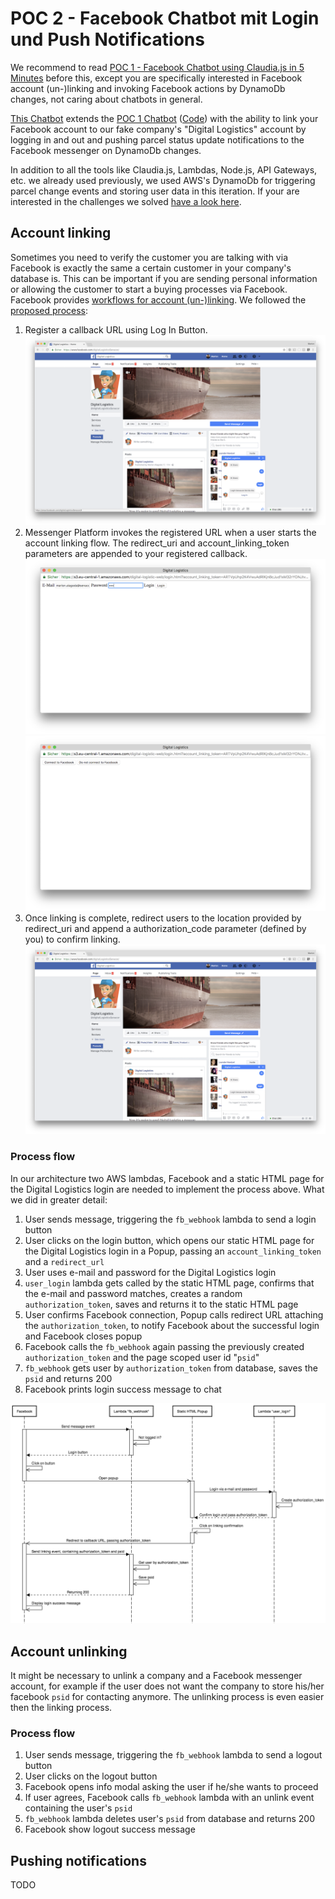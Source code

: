 # POC 2 - Facebook Chatbot mit Login und Push Notifications

We recommend to read [POC 1 - Facebook Chatbot using Claudia.js in 5 Minutes](./../facebook_chatbot_with_claudia_js_in_five_minutes) before this, except you are specifically interested in Facebook account (un-)linking and invoking Facebook actions by DynamoDb changes, not caring about chatbots in general.

[This Chatbot](./../digital_logistics_02) extends the [POC 1 Chatbot](./../facebook_chatbot_with_claudia_js_in_five_minutes) ([Code](./../digital_logistics_01)) with the ability to link your Facebook account to our fake company's "Digital Logistics" account by logging in and out and pushing parcel status update notifications to the Facebook messenger on DynamoDb changes.

In addition to all the tools like Claudia.js, Lambdas, Node.js, API Gateways, etc. we already used previously, we used AWS's DynamoDb for triggering parcel change events and storing user data in this iteration. If your are interested in the challenges we solved [have a look here](./../aws_infrastructure/aws_dynamodb.md).

## Account linking

Sometimes you need to verify the customer you are talking with via Facebook is exactly the same a certain customer in your company's database is. This can be important if you are sending personal information or allowing the customer to start a buying processes via Facebook.
Facebook provides [workflows for account (un-)linking](https://developers.facebook.com/docs/messenger-platform/identity/account-linking). We followed the [proposed process](https://developers.facebook.com/docs/messenger-platform/identity/account-linking#linking_process):

1. Register a callback URL using Log In Button.
![Login Button](./login_button.png)
2. Messenger Platform invokes the registered URL when a user starts the account linking flow. The redirect_uri and account_linking_token parameters are appended to your registered callback.
![Digital Logistics Login](./dl_login.png)
![Link Facebook and Company](./link.png)
3. Once linking is complete, redirect users to the location provided by redirect_uri and append a authorization_code parameter (defined by you) to confirm linking.
![Facebook linking notification](./logged_in.png)

### Process flow

In our architecture two AWS lambdas, Facebook and a static HTML page for the Digital Logistics login are needed to implement the process above. What we did in greater detail:

1. User sends message, triggering the `fb_webhook` lambda to send a login button
2. User clicks on the login button, which opens our static HTML page for the Digital Logistics login in a Popup, passing an `account_linking_token` and a `redirect_url`
3. User uses e-mail and password for the Digital Logistics login
4. `user_login` lambda gets called by the static HTML page, confirms that the e-mail and password matches, creates a random `authorization_token`, saves and returns it to the static HTML page
5. User confirms Facebook connection, Popup calls redirect URL attaching the `authorization_token`, to notify Facebook about the successful login and Facebook closes popup
6. Facebook calls the `fb_webhook` again passing the previously created `authorization_token` and the page scoped user id "`psid`"
7. `fb_webhook` gets user by `authorization_token` from database, saves the `psid` and returns 200
8. Facebook prints login success message to chat

![Facebook Link Sequence Diagram](./sq_diagram.png)

## Account unlinking

It might be necessary to unlink a company and a Facebook messenger account, for example if the user does not want the company to store his/her facebook `psid` for contacting anymore. The unlinking process is even easier then the linking process.

### Process flow

1. User sends message, triggering the `fb_webhook` lambda to send a logout button
2. User clicks on the logout button
3. Facebook opens info modal asking the user if he/she wants to proceed
4. If user agrees, Facebook calls `fb_webhook` lambda with an unlink event containing the user's `psid`
5. `fb_webhook` lambda deletes user's `psid` from database and returns 200
6. Facebook show logout success message

## Pushing notifications

TODO
